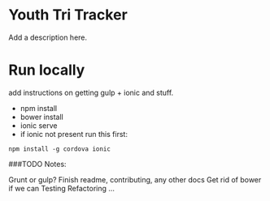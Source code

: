 # Youth Tri Tracker

Add a description here.

# Run locally

add instructions on getting gulp + ionic and stuff.

 - npm install
 - bower install
 - ionic serve
 - if ionic not present run this first:

`npm install -g cordova ionic`

###TODO Notes:

Grunt or gulp?
Finish readme, contributing, any other docs
Get rid of bower if we can
Testing
Refactoring
...
